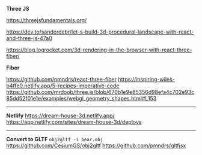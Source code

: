 **Three JS**


https://threejsfundamentals.org/

https://dev.to/sanderdebr/let-s-build-3d-procedural-landscape-with-react-and-three-js-47a0

https://blog.logrocket.com/3d-rendering-in-the-browser-with-react-three-fiber/

**Fiber**

https://github.com/pmndrs/react-three-fiber
https://inspiring-wiles-b4ffe0.netlify.app/5-recipes-imperative-code
https://github.com/mrdoob/three.js/blob/670b1e9e85356d98efa4c702e93c85dd52f01e1e/examples/webgl_geometry_shapes.html#L153
****

**Netlify**
https://dream-house-3d.netlify.app/ 
https://app.netlify.com/sites/dream-house-3d/deploys

****

**Convert to GLTF**
`obj2gltf -i bear.obj`
https://github.com/CesiumGS/obj2gltf
https://github.com/pmndrs/gltfjsx
